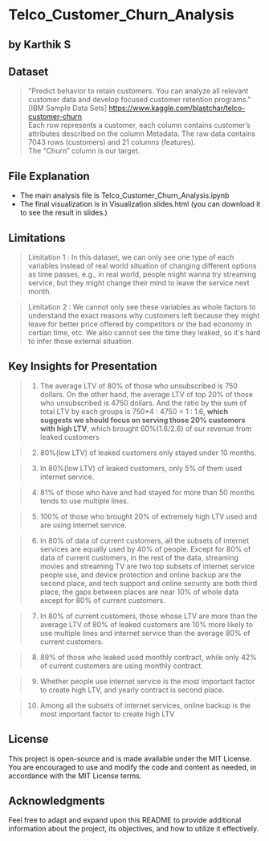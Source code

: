 # Telco_Customer_Churn_Analysis
## by Karthik S

## Dataset

> "Predict behavior to retain customers. You can analyze all relevant customer data and develop focused customer retention programs."<br/> [IBM Sample Data Sets] https://www.kaggle.com/blastchar/telco-customer-churn<br/> Each row represents a customer, each column contains customer’s attributes described on the column Metadata. The raw data contains 7043 rows (customers) and 21 columns (features).<br/> The “Churn” column is our target.

## File Explanation
- The main analysis file is Telco_Customer_Churn_Analysis.ipynb
- The final visualization is in Visualization.slides.html (you can download it to see the result in slides.)

## Limitations

> Limitation 1 : In this dataset, we can only see one type of each variables instead of real world situation of changing different options as time passes, e.g., in real world, people might wanna try streaming service, but they might change their mind to leave the service next month. 

> Limitation 2 : We cannot only see these variables as whole factors to understand the exact reasons why customers left because they might leave for better price offered by competitors or the bad economy in certian time, etc. We also cannot see the time they leaked, so it's hard to infer those external situation.

## Key Insights for Presentation

> 1. The average LTV of 80% of those who unsubscribed is 750 dollars. On the other hand, the average LTV of top 20% of those who unsubscribed is 4750 dollars. And the ratio by the sum of total LTV by each groups is 750*4 : 4750 = 1 : 1.6, **which suggests we should focus on serving those 20% customers with high LTV**, which brought 60%(1.6/2.6) of our revenue from leaked customers

> 2. 80%(low LTV) of leaked customers only stayed under 10 months.

> 3. In 80%(low LTV) of leaked customers, only 5% of them used internet service.

> 4. 81% of those who have and had stayed for more than 50 months tends to use multiple lines.

> 5. 100% of those who brought 20% of extremely high LTV used and are using internet service.

> 6. In 80% of data of current customers, all the subsets of internet services are equally used by 40% of people.
Except for 80% of data of current customers, in the rest of the data, streaming movies and streaming TV are two top subsets of internet service people use, and device protection and online backup are the second place, and tech support and online security are both third place, the gaps between places are near 10% of whole data except for 80% of current customers.

> 7. In 80% of current customers, those whose LTV are more than the average LTV of 80% of leaked customers are 10% more likely to use multiple lines and internet service than the average 80% of current customers.

> 8. 89% of those who leaked used monthly contract, while only 42% of current customers are using monthly contract.

> 9. Whether people use internet service is the most important factor to create high LTV, and yearly contract is second place.

> 10. Among all the subsets of internet services, online backup is the most important factor to create high LTV

## License

This project is open-source and is made available under the MIT License. You are encouraged to use and modify the code and content as needed, in accordance with the MIT License terms.

## Acknowledgments

Feel free to adapt and expand upon this README to provide additional information about the project, its objectives, and how to utilize it effectively.
